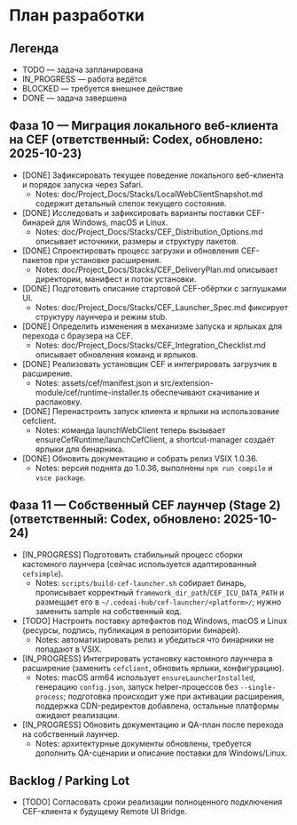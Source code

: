 # План разработки

## Легенда
- TODO — задача запланирована
- IN_PROGRESS — работа ведётся
- BLOCKED — требуется внешнее действие
- DONE — задача завершена

## Фаза 10 — Миграция локального веб-клиента на CEF (ответственный: Codex, обновлено: 2025-10-23)
- [DONE] Зафиксировать текущее поведение локального веб-клиента и порядок запуска через Safari.
  - Notes: doc/Project_Docs/Stacks/LocalWebClientSnapshot.md содержит детальный слепок текущего состояния.
- [DONE] Исследовать и зафиксировать варианты поставки CEF-бинарей для Windows, macOS и Linux.
  - Notes: doc/Project_Docs/Stacks/CEF_Distribution_Options.md описывает источники, размеры и структуру пакетов.
- [DONE] Спроектировать процесс загрузки и обновления CEF-пакетов при установке расширения.
  - Notes: doc/Project_Docs/Stacks/CEF_DeliveryPlan.md описывает директории, манифест и поток установки.
- [DONE] Подготовить описание стартовой CEF-обёртки с заглушками UI.
  - Notes: doc/Project_Docs/Stacks/CEF_Launcher_Spec.md фиксирует структуру лаунчера и режим stub.
- [DONE] Определить изменения в механизме запуска и ярлыках для перехода с браузера на CEF.
  - Notes: doc/Project_Docs/Stacks/CEF_Integration_Checklist.md описывает обновления команд и ярлыков.
- [DONE] Реализовать установщик CEF и интегрировать загрузчик в расширение.
  - Notes: assets/cef/manifest.json и src/extension-module/cef/runtime-installer.ts обеспечивают скачивание и распаковку.
- [DONE] Перенастроить запуск клиента и ярлыки на использование cefclient.
  - Notes: команда launchWebClient теперь вызывает ensureCefRuntime/launchCefClient, а shortcut-manager создаёт ярлыки для бинарника.
- [DONE] Обновить документацию и собрать релиз VSIX 1.0.36.
  - Notes: версия поднята до 1.0.36, выполнены `npm run compile` и `vsce package`.

## Фаза 11 — Собственный CEF лаунчер (Stage 2) (ответственный: Codex, обновлено: 2025-10-24)
- [IN_PROGRESS] Подготовить стабильный процесс сборки кастомного лаунчера (сейчас используется адаптированный `cefsimple`).
  - Notes: `scripts/build-cef-launcher.sh` собирает бинарь, прописывает корректный `framework_dir_path`/`CEF_ICU_DATA_PATH` и размещает его в `~/.codeai-hub/cef-launcher/<platform>/`; нужно заменить sample на собственный код.
- [TODO] Настроить поставку артефактов под Windows, macOS и Linux (ресурсы, подпись, публикация в репозитории бинарей).
  - Notes: автоматизировать релиз и убедиться что бинарники не попадают в VSIX.
- [IN_PROGRESS] Интегрировать установку кастомного лаунчера в расширение (заменить `cefclient`, обновить ярлыки, конфигурацию).
  - Notes: macOS arm64 использует `ensureLauncherInstalled`, генерацию `config.json`, запуск helper-процессов без `--single-process`; подготовка происходит уже при активации расширения, поддержка CDN-редиректов добавлена, остальные платформы ожидают реализации.
- [IN_PROGRESS] Обновить документацию и QA-план после перехода на собственный лаунчер.
  - Notes: архитектурные документы обновлены, требуется дополнить QA-сценарии и описание поставки для Windows/Linux.

## Backlog / Parking Lot
- [TODO] Согласовать сроки реализации полноценного подключения CEF-клиента к будущему Remote UI Bridge.
